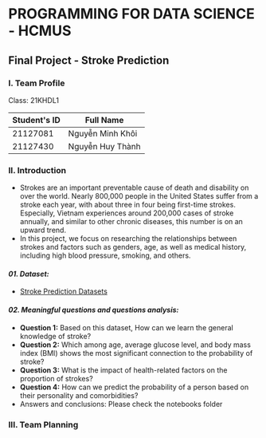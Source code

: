 # PROGRAMMING FOR DATA SCIENCE - HCMUS

## Final Project - Stroke Prediction

### I. Team Profile

Class: 21KHDL1

| Student's ID | Full Name        |
| ------------ | ---------------- |
| 21127081     | Nguyễn Minh Khôi |
| 21127430     | Nguyễn Huy Thành |

### II. Introduction

- Strokes are an important preventable cause of death and disability on over the world. Nearly 800,000 people in the United States suffer from a stroke each year, with about three in four being first-time strokes. Especially, Vietnam experiences around 200,000 cases of stroke annually, and similar to other chronic diseases, this number is on an upward trend.
- In this project, we focus on researching the relationships between strokes and factors such as genders, age, as well as medical history, including high blood pressure, smoking, and others.

#### **_01. Dataset:_**

- [Stroke Prediction Datasets](https://www.kaggle.com/datasets/fedesoriano/stroke-prediction-dataset)

#### **_02. Meaningful questions and questions analysis:_**

- **Question 1:** Based on this dataset, How can we learn the general knowledge of stroke?
- **Question 2:** Which among age, average glucose level, and body mass index (BMI) shows the most significant connection to the probability of stroke?
- **Question 3:** What is the impact of health-related factors on the proportion of strokes?
- **Question 4:** How can we predict the probability of a person based on their personality and comorbidities?
- Answers and conclusions: Please check the notebooks folder

### III. Team Planning

